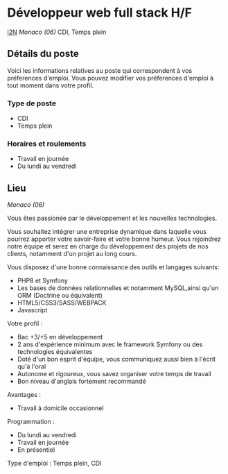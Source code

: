 # Développeur web full stack H/F
<ins>i2N</ins>
_Monaco (06)_
CDI, Temps plein

## Détails du poste 
Voici les informations relatives au poste qui correspondent à vos préferences d'emploi. Vous pouvez modifier vos préferences d'emploi à tout moment dans votre profil.

### Type de poste
* CDI 
* Temps plein

### Horaires et roulements
* Travail en journée
* Du lundi au vendredi

## Lieu
_Monaco (06)_

Vous êtes passionée par le développement et les nouvelles technologies.

Vous souhaitez intégrer une entreprise dynamique dans laquelle vous pourrez apporter votre savoir-faire et votre bonne humeur. Vous rejoindrez notre équipe et serez en charge du développement des projets de nos clients, notamment d'un projet au long cours.

Vous disposez d'une bonne connaissance des outils et langages suivants:
* PHP8 et Symfony
* Les bases de données relationnelles et notamment MySQL,ainsi qu'un ORM (Doctrine ou équivalent)
* HTML5/CSS3/SASS/WEBPACK
* Javascript

Votre profil :
* Bac +3/+5 en développement
* 2 ans d'expérience minimum avec le framework Symfony ou des technologies équivalentes
* Doté d'un bon esprit d'équipe, vous communiquez aussi bien à l'écrit qu'à l'oral
* Autonome et rigoureux, vous savez organiser votre temps de travail
* Bon niveau d'anglais fortement recommandé

Avantages :
* Travail à domicile occasionnel

Programmation :
* Du lundi au vendredi
* Travail en journée
* En présentiel

Type d'emploi : Temps plein, CDI